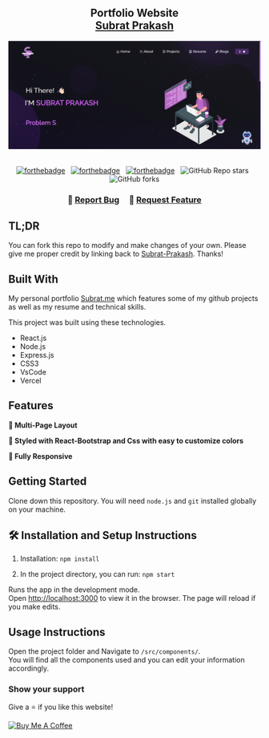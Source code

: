 <h2 align="center">
  Portfolio Website<br/>
  <a href="https://subrat-prakash.vercel.app/" target="_blank">Subrat Prakash</a>
</h2>
<div align="center">
  <img alt="Demo" src="./Images/readme-img.png" />
</div>

<br/>

<center>

[![forthebadge](https://forthebadge.com/images/badges/built-with-love.svg)](https://forthebadge.com) &nbsp;
[![forthebadge](https://forthebadge.com/images/badges/made-with-javascript.svg)](https://forthebadge.com) &nbsp;
[![forthebadge](https://forthebadge.com/images/badges/open-source.svg)](https://forthebadge.com) &nbsp;
![GitHub Repo stars](https://img.shields.io/github/stars/Subrat-Prakash/Portfolio?color=red&logo=github&style=for-the-badge) &nbsp;
![GitHub forks](https://img.shields.io/github/forks/Subrat-Prakash/Portfolio?color=red&logo=github&style=for-the-badge)

</center>

<h3 align="center">
    🔹
    <a href="https://github.com/Subrat-Prakash/Portfolio/issues">Report Bug</a> &nbsp; &nbsp;
    🔹
    <a href="https://github.com/Subrat-Prakash/Portfolio/issues">Request Feature</a>
</h3>

## TL;DR

You can fork this repo to modify and make changes of your own. Please give me proper credit by linking back to [Subrat-Prakash](https://github.com/Subrat-Prakash/Portfolio). Thanks!

## Built With

My personal portfolio <a href="https://subrat-prakash.vercel.app/" target="_blank">Subrat.me</a> which features some of my github projects as well as my resume and technical skills.<br/>

This project was built using these technologies.

- React.js
- Node.js
- Express.js
- CSS3
- VsCode
- Vercel

## Features

**📖 Multi-Page Layout**

**🎨 Styled with React-Bootstrap and Css with easy to customize colors**

**📱 Fully Responsive**

## Getting Started

Clone down this repository. You will need `node.js` and `git` installed globally on your machine.

## 🛠 Installation and Setup Instructions

1. Installation: `npm install`

2. In the project directory, you can run: `npm start`

Runs the app in the development mode.\
Open [http://localhost:3000](http://localhost:3000) to view it in the browser.
The page will reload if you make edits.

## Usage Instructions

Open the project folder and Navigate to `/src/components/`. <br/>
You will find all the components used and you can edit your information accordingly.

### Show your support

Give a ⭐ if you like this website!

<a href="https://www.buymeacoffee.com/subratprake" target="_blank"><img src="https://cdn.buymeacoffee.com/buttons/v2/default-violet.png" alt="Buy Me A Coffee" height= "60px" width= "217px" ></a>
